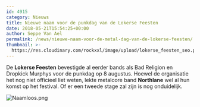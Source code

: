 ```yaml
---
id: 4915
category: Nieuws
title: Nieuwe naam voor de punkdag van de Lokerse Feesten
date: 2018-05-21T15:54:25+00:00
author: Seppe Van Ael
permalink: /news/nieuwe-naam-voor-de-metal-dag-van-de-lokerse-feesten/
thumbnail: >-
  https://res.cloudinary.com/rockxxl/image/upload/lokerse_feesten_seo.png
---
```

De **Lokerse Feesten** bevestigde al eerder bands als Bad Religion en Dropkick Murphys voor de punkdag op 8 augustus. Hoewel de organisatie het nog niet officieel liet weten, lekte metalcore band **Northlane** wel al hun komst op het festival. Of er een tweede stage zal zijn is nog onduidelijk.

![Naamloos.png](https://res.cloudinary.com/rockxxl/image/upload/Naamloos.png)